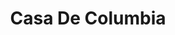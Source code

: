 ---
title: "Casa De Columbia"
url: /bogota-d-c/casa-de-columbia/
shop: reparación de automóviles
---